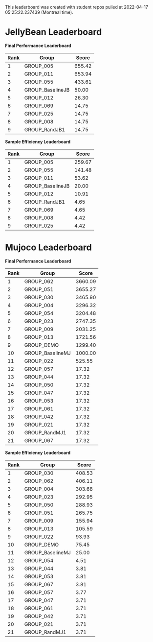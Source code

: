 This leaderboard was created with student repos pulled at 2022-04-17 05:25:22.237439 (Montreal time).


# JellyBean Leaderboard

**Final Performance Leaderboard**

|Rank      |Group     |Score     |
|----------|----------|----------|
|1      |GROUP_005     |655.42     |
|2      |GROUP_011     |653.94     |
|3      |GROUP_055     |433.61     |
|4      |GROUP_BaselineJB     |50.00     |
|5      |GROUP_012     |26.30     |
|6      |GROUP_069     |14.75     |
|7      |GROUP_025     |14.75     |
|8      |GROUP_008     |14.75     |
|9      |GROUP_RandJB1     |14.75     |


**Sample Efficiency Leaderboard**

|Rank      |Group     |Score     |
|----------|----------|----------|
|1      |GROUP_005     |259.67     |
|2      |GROUP_055     |141.48     |
|3      |GROUP_011     |53.62     |
|4      |GROUP_BaselineJB     |20.00     |
|5      |GROUP_012     |10.91     |
|6      |GROUP_RandJB1     |4.65     |
|7      |GROUP_069     |4.65     |
|8      |GROUP_008     |4.42     |
|9      |GROUP_025     |4.42     |


# Mujoco Leaderboard

**Final Performance Leaderboard**

|Rank      |Group     |Score     |
|----------|----------|----------|
|1      |GROUP_062     |3660.09     |
|2      |GROUP_051     |3655.27     |
|3      |GROUP_030     |3465.90     |
|4      |GROUP_004     |3296.32     |
|5      |GROUP_054     |3204.48     |
|6      |GROUP_023     |2747.35     |
|7      |GROUP_009     |2031.25     |
|8      |GROUP_013     |1721.56     |
|9      |GROUP_DEMO     |1299.40     |
|10      |GROUP_BaselineMJ     |1000.00     |
|11      |GROUP_022     |525.55     |
|12      |GROUP_057     |17.32     |
|13      |GROUP_044     |17.32     |
|14      |GROUP_050     |17.32     |
|15      |GROUP_047     |17.32     |
|16      |GROUP_053     |17.32     |
|17      |GROUP_061     |17.32     |
|18      |GROUP_042     |17.32     |
|19      |GROUP_021     |17.32     |
|20      |GROUP_RandMJ1     |17.32     |
|21      |GROUP_067     |17.32     |


**Sample Efficiency Leaderboard**

|Rank      |Group     |Score     |
|----------|----------|----------|
|1      |GROUP_030     |408.53     |
|2      |GROUP_062     |406.11     |
|3      |GROUP_004     |303.68     |
|4      |GROUP_023     |292.95     |
|5      |GROUP_050     |288.93     |
|6      |GROUP_051     |265.75     |
|7      |GROUP_009     |155.94     |
|8      |GROUP_013     |105.59     |
|9      |GROUP_022     |93.93     |
|10      |GROUP_DEMO     |75.45     |
|11      |GROUP_BaselineMJ     |25.00     |
|12      |GROUP_054     |4.51     |
|13      |GROUP_044     |3.81     |
|14      |GROUP_053     |3.81     |
|15      |GROUP_067     |3.81     |
|16      |GROUP_057     |3.77     |
|17      |GROUP_047     |3.71     |
|18      |GROUP_061     |3.71     |
|19      |GROUP_042     |3.71     |
|20      |GROUP_021     |3.71     |
|21      |GROUP_RandMJ1     |3.71     |


